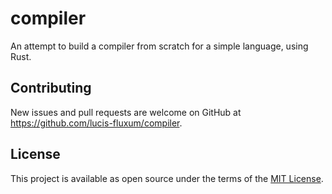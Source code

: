 # compiler

An attempt to build a compiler from scratch for a simple language, using Rust.

## Contributing

New issues and pull requests are welcome on GitHub at https://github.com/lucis-fluxum/compiler.

## License

This project is available as open source under the terms of the [MIT License](http://opensource.org/licenses/MIT).
